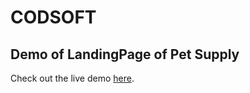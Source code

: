 # CODSOFT
## Demo of LandingPage of Pet Supply
Check out the live demo [here](https://madhanraj6.github.io/CODSOFT/).

